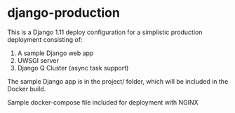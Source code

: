 # django-production

This is a Django 1.11 deploy configuration for a simplistic production deployment consisting of:
1. A sample Django web app
2. UWSGI server
3. Django Q Cluster (async task support)

The sample Django app is in the project/ folder, which will be included in the Docker build.

Sample docker-compose file included for deployment with NGINX
